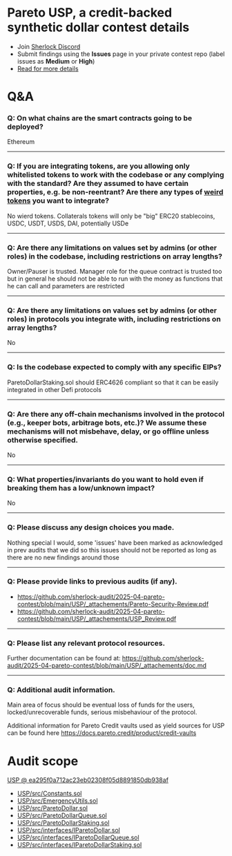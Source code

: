 # Pareto USP, a credit-backed synthetic dollar contest details

- Join [Sherlock Discord](https://discord.gg/MABEWyASkp)
- Submit findings using the **Issues** page in your private contest repo (label issues as **Medium** or **High**)
- [Read for more details](https://docs.sherlock.xyz/audits/watsons)

# Q&A

### Q: On what chains are the smart contracts going to be deployed?
Ethereum
___

### Q: If you are integrating tokens, are you allowing only whitelisted tokens to work with the codebase or any complying with the standard? Are they assumed to have certain properties, e.g. be non-reentrant? Are there any types of [weird tokens](https://github.com/d-xo/weird-erc20) you want to integrate?
No wierd tokens. Collaterals tokens will only be "big" ERC20 stablecoins, USDC, USDT, USDS, DAI, potentially USDe
___

### Q: Are there any limitations on values set by admins (or other roles) in the codebase, including restrictions on array lengths?
Owner/Pauser is trusted.
Manager role for the queue contract is trusted too but in general he should not be able to run with the money as functions that he can call and parameters are restricted
___

### Q: Are there any limitations on values set by admins (or other roles) in protocols you integrate with, including restrictions on array lengths?
No
___

### Q: Is the codebase expected to comply with any specific EIPs?
ParetoDollarStaking.sol should ERC4626 compliant so that it can be easily integrated in other Defi protocols
___

### Q: Are there any off-chain mechanisms involved in the protocol (e.g., keeper bots, arbitrage bots, etc.)? We assume these mechanisms will not misbehave, delay, or go offline unless otherwise specified.
No
___

### Q: What properties/invariants do you want to hold even if breaking them has a low/unknown impact?
No
___

### Q: Please discuss any design choices you made.
Nothing special I would, some 'issues' have been marked as acknowledged in prev audits that we did so this issues should not be reported as long as there are no new findings around those
___

### Q: Please provide links to previous audits (if any).
- https://github.com/sherlock-audit/2025-04-pareto-contest/blob/main/USP/_attachements/Pareto-Security-Review.pdf
- https://github.com/sherlock-audit/2025-04-pareto-contest/blob/main/USP/_attachements/USP_Review.pdf
___

### Q: Please list any relevant protocol resources.
Further documentation can be found at: https://github.com/sherlock-audit/2025-04-pareto-contest/blob/main/USP/_attachements/doc.md
___

### Q: Additional audit information.
Main area of focus should be eventual loss of funds for the users, locked/unrecoverable funds, serious misbehaviour of the protocol.

Additional information for Pareto Credit vaults used as yield sources for USP can be found here https://docs.pareto.credit/product/credit-vaults


# Audit scope

[USP @ ea295f0a712ac23eb02308f05d8891850db938af](https://github.com/pareto-credit/USP/tree/ea295f0a712ac23eb02308f05d8891850db938af)
- [USP/src/Constants.sol](USP/src/Constants.sol)
- [USP/src/EmergencyUtils.sol](USP/src/EmergencyUtils.sol)
- [USP/src/ParetoDollar.sol](USP/src/ParetoDollar.sol)
- [USP/src/ParetoDollarQueue.sol](USP/src/ParetoDollarQueue.sol)
- [USP/src/ParetoDollarStaking.sol](USP/src/ParetoDollarStaking.sol)
- [USP/src/interfaces/IParetoDollar.sol](USP/src/interfaces/IParetoDollar.sol)
- [USP/src/interfaces/IParetoDollarQueue.sol](USP/src/interfaces/IParetoDollarQueue.sol)
- [USP/src/interfaces/IParetoDollarStaking.sol](USP/src/interfaces/IParetoDollarStaking.sol)


